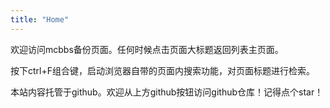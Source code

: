 ```yaml
---
title: "Home"
---
```

欢迎访问mcbbs备份页面。任何时候点击页面大标题返回列表主页面。

按下ctrl+F组合键，启动浏览器自带的页面内搜索功能，对页面标题进行检索。

本站内容托管于github。欢迎从上方github按钮访问github仓库！记得点个star！
